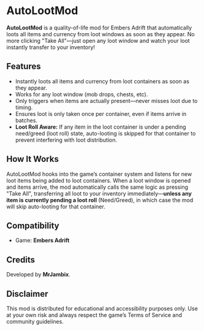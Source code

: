 # AutoLootMod

**AutoLootMod** is a quality-of-life mod for Embers Adrift that automatically loots all items and currency from loot windows as soon as they appear. No more clicking "Take All"—just open any loot window and watch your loot instantly transfer to your inventory!

## Features

- Instantly loots all items and currency from loot containers as soon as they appear.
- Works for any loot window (mob drops, chests, etc).
- Only triggers when items are actually present—never misses loot due to timing.
- Ensures loot is only taken once per container, even if items arrive in batches.
- **Loot Roll Aware:** If any item in the loot container is under a pending need/greed (loot roll) state, auto-looting is skipped for that container to prevent interfering with loot distribution.

## How It Works

AutoLootMod hooks into the game’s container system and listens for new loot items being added to loot containers. When a loot window is opened and items arrive, the mod automatically calls the same logic as pressing "Take All", transferring all loot to your inventory immediately—**unless any item is currently pending a loot roll** (Need/Greed), in which case the mod will skip auto-looting for that container.

## Compatibility

- Game: **Embers Adrift**

## Credits

Developed by **MrJambix**.

## Disclaimer

This mod is distributed for educational and accessibility purposes only. Use at your own risk and always respect the game’s Terms of Service and community guidelines.